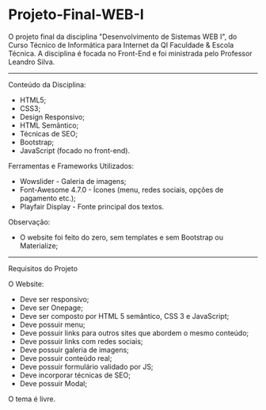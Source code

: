 # Projeto-Final-WEB-I
O projeto final da disciplina "Desenvolvimento de Sistemas WEB I", do Curso Técnico de Informática para Internet da QI Faculdade & Escola Técnica. 
A disciplina é focada no Front-End e foi ministrada pelo Professor Leandro Silva.

---------------------------------------------------------------------------------------------------------------------------------------------------------------------------------

Conteúdo da Disciplina:

- HTML5;
- CSS3;
- Design Responsivo;
- HTML Semântico;
- Técnicas de SEO;
- Bootstrap;
- JavaScript (focado no front-end).

Ferramentas e Frameworks Utilizados:

- Wowslider - Galeria de imagens;
- Font-Awesome 4.7.0 - Ícones (menu, redes sociais, opções de pagamento etc.);
- Playfair Display - Fonte principal dos textos.

Observação:

- O website foi feito do zero, sem templates e sem Bootstrap ou Materialize;

---------------------------------------------------------------------------------------------------------------------------------------------------------------------------------

Requisitos do Projeto

O Website:

- Deve ser responsivo;
- Deve ser Onepage;
- Deve ser composto por HTML 5 semântico, CSS 3 e JavaScript;
- Deve possuir menu;
- Deve possuir links para outros sites que abordem o mesmo conteúdo;
- Deve possuir links com redes sociais;
- Deve possuir galeria de imagens;
- Deve possuir conteúdo real;
- Deve possuir formulário validado por JS;
- Deve incorporar técnicas de SEO;
- Deve possuir Modal;

O tema é livre.
